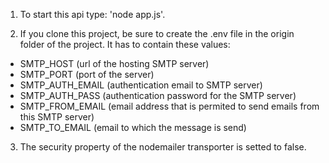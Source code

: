 1. To start this api type: 'node app.js'.

2. If you clone this project, be sure to create the .env file in the origin folder of the project.
It has to contain these values:
- SMTP_HOST (url of the hosting SMTP server)
- SMTP_PORT (port of the server)
- SMTP_AUTH_EMAIL (authentication email to SMTP server)
- SMTP_AUTH_PASS (authentication password for the SMTP server)
- SMTP_FROM_EMAIL (email address that is permited to send emails from this SMTP server)
- SMTP_TO_EMAIL (email to which the message is send)

3. The security property of the nodemailer transporter is setted to false.
